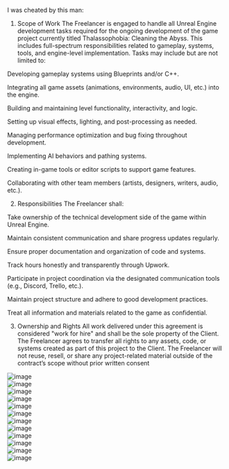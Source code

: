 I was cheated by this man:
1. Scope of Work
The Freelancer is engaged to handle all Unreal Engine development tasks required for the ongoing development of the game project currently titled Thalassophobia: Cleaning the Abyss. This includes full-spectrum responsibilities related to gameplay, systems, tools, and engine-level implementation. Tasks may include but are not limited to:



Developing gameplay systems using Blueprints and/or C++.



Integrating all game assets (animations, environments, audio, UI, etc.) into the engine.



Building and maintaining level functionality, interactivity, and logic.



Setting up visual effects, lighting, and post-processing as needed.



Managing performance optimization and bug fixing throughout development.



Implementing AI behaviors and pathing systems.



Creating in-game tools or editor scripts to support game features.



Collaborating with other team members (artists, designers, writers, audio, etc.).



2. Responsibilities
The Freelancer shall:



Take ownership of the technical development side of the game within Unreal Engine.



Maintain consistent communication and share progress updates regularly.



Ensure proper documentation and organization of code and systems.



Track hours honestly and transparently through Upwork.



Participate in project coordination via the designated communication tools (e.g., Discord, Trello, etc.).



Maintain project structure and adhere to good development practices.



Treat all information and materials related to the game as confidential.



3. Ownership and Rights
All work delivered under this agreement is considered "work for hire" and shall be the sole property of the Client. The Freelancer agrees to transfer all rights to any assets, code, or systems created as part of this project to the Client. The Freelancer will not reuse, resell, or share any project-related material outside of the contract’s scope without prior written consent

![image](https://github.com/user-attachments/assets/332f3319-9e11-43a8-bc3b-996e82d21084)    
![image](https://github.com/user-attachments/assets/f897d988-b959-40d5-8f25-a75e3b736384)    
![image](https://github.com/user-attachments/assets/ab4d979e-6ee1-4e04-9340-685b610f519c)    
![image](https://github.com/user-attachments/assets/b83878d9-e977-40c6-a379-0c043bbaae46)    
![image](https://github.com/user-attachments/assets/09f8e7b4-df43-4e0e-959c-519c3fd24692)    
![image](https://github.com/user-attachments/assets/bdebe646-af32-4274-8e02-b5de79b22cc3)    
![image](https://github.com/user-attachments/assets/97d63af2-9b16-4762-9317-58ac8059e477)     
![image](https://github.com/user-attachments/assets/9b0faf19-edab-4344-b621-f1cf3e9789c8)    
![image](https://github.com/user-attachments/assets/88a399ab-1660-402a-a628-5c5f71b5d3c1)    
![image](https://github.com/user-attachments/assets/65dab048-6f04-42d7-83de-394cce7da9cf)    
![image](https://github.com/user-attachments/assets/d81b643f-d457-4069-9561-4b2675910805)    
![image](https://github.com/user-attachments/assets/98dd3c9c-6008-44d9-ac36-3435d4d3012b)     











